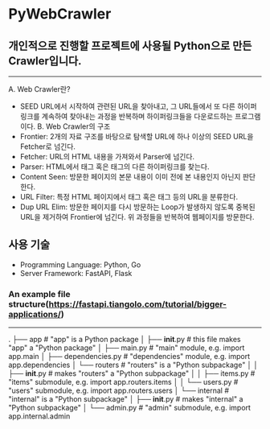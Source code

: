 # PyWebCrawler
개인적으로 진행할 프로젝트에 사용될 Python으로 만든 Crawler입니다.
---
---
A. Web Crawler란?
- SEED URL에서 시작하여 관련된 URL을 찾아내고, 그 URL들에서 또 다른 하이퍼링크를 계속하여 찾아내는 과정을 반복하며 하이퍼링크들을 다운로드하는 프로그램이다.
B. Web Crawler의 구조
- Frontier: 2개의 자료 구조를 바탕으로 탐색할 URL에 하나 이상의 SEED URL을 Fetcher로 넘긴다.
- Fetcher: URL의 HTML 내용을 가져와서 Parser에 넘긴다.
- Parser: HTML에서 <a> 태그 혹은 <url> 태그의 다른 하이퍼링크를 찾는다.
- Content Seen: 방문한 페이지의 본문 내용이 이미 전에 본 내용인지 아닌지 판단한다.
- URL Filter: 특정 HTML 페이지에서 <a> 태그 혹은 <html> 태그 등의 URL을 분류한다.
- Dup URL Elim: 방문한 페이지를 다시 방문하는 Loop가 발생하지 않도록 중복된 URL을 제거하여 Frontier에 넘긴다.
위 과정들을 반복하여 웹페이지를 방문한다.

사용 기술
---
- Programming Language: Python, Go
- Server Framework: FastAPI, Flask

### An example file structure(https://fastapi.tiangolo.com/tutorial/bigger-applications/)
---
.
├── app                  # "app" is a Python package
│   ├── __init__.py      # this file makes "app" a "Python package"
│   ├── main.py          # "main" module, e.g. import app.main
│   ├── dependencies.py  # "dependencies" module, e.g. import app.dependencies
│   └── routers          # "routers" is a "Python subpackage"
│   │   ├── __init__.py  # makes "routers" a "Python subpackage"
│   │   ├── items.py     # "items" submodule, e.g. import app.routers.items
│   │   └── users.py     # "users" submodule, e.g. import app.routers.users
│   └── internal         # "internal" is a "Python subpackage"
│       ├── __init__.py  # makes "internal" a "Python subpackage"
│       └── admin.py     # "admin" submodule, e.g. import app.internal.admin

